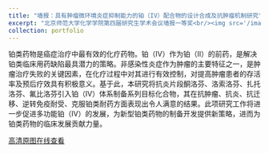 ```yaml
---
title: "墙报：具有肿瘤微环境炎症抑制能力的铂（IV）配合物的设计合成及抗肿瘤机制研究"
excerpt: "北京师范大学化学学院第四届研究生学术会议墙报一等奖<br/><img src='/images/500x300.png'>"
collection: portfolio
---
```


铂类药物是癌症治疗中最有效的化疗药物。铂（IV）作为铂（II）的前药，是解决铂类临床用药缺陷最具潜力的策略。非感染性炎症作为肿瘤的主要特征之一，是肿瘤治疗失败的关键因素，在化疗过程中对其进行有效控制，对提高肿瘤患者的存活率及预后疗效具有积极意义。基于此，本研究将抗炎片段酮洛芬、洛索洛芬、扎托洛芬、氟比洛芬引入铂（IV）体系制备系列目标化合物，其在抗肿瘤、抗炎、抗迁移、逆转免疫耐受、克服铂类耐药方面表现出令人满意的结果。此项研究工作将进一步促进多功能铂（IV）的发展，为新型铂类药物的制备开发提供新策略，进而为铂类药物的临床发展贡献力量。

[高清原图在线查看](https://infinity-lzj.github.io/Zuojie_Li.github/files/wallpape2.png)
